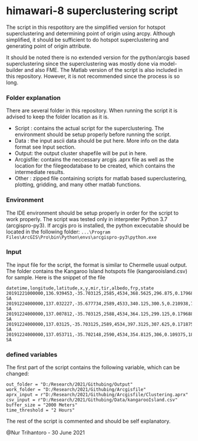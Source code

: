 # himawari-8 superclustering script
The script in this respotitory are the simplified version for hotspot superclustering and determining point of origin using arcpy.
Although simplified, it should be sufficient to do hotspot superclustering and generating point of origin attribute.

It should be noted there is no extended version for the python/arcgis based superclustering since the superclustering was mostly done via model-builder and also FME.
The Matlab version of the script is also included in this repository. However, it is not recommended since the process is so long.

### Folder explanation
There are several folder in this repository. When running the script it is advised to keep the folder location as it is.
 - Script : contains the actual script for the superclustering. The environment should be setup properly before running the script.
 - Data : the input ascii data should be put here. More info on the data format see Input section. 
 - Output: the output cluster shapefile will be put in here.
 - Arcgisfile: contains the neccessary arcgis .aprx file as well as the location for the filegeodatabase to be created, which contains the intermediate results.
 - Other : zipped file containing scripts for matlab based superclustering, plotting, gridding, and many other matlab functions.

### Environment
The IDE environment should be setup properly in order for the script to work properly. The script was tested only in interpreter Python 3.7 (arcgispro-py3).
If arcgis pro is installed, the python excecutable should be located in the following folder: `...\Program Files\ArcGIS\Pro\bin\Python\envs\arcgispro-py3\python.exe`

### Input
The input file for the script, the format is similar to Chermelle usual output. The folder contains the Kangaroo Island hotspots file (kangarooisland.csv) for sample. Here is the snippet of the file
```
datetime,longitude,latitude,x,y,mir,tir,albedo,frp,state
20191221000000,136.939453,-35.703125,2585,4534,368.5625,296.875,0.179688,-999, SA
20191224000000,137.032227,-35.677734,2589,4533,340.125,300.5,0.210938,78.47, SA
20191224000000,137.007812,-35.703125,2588,4534,364.125,299.125,0.179688,278.13, SA
20191224000000,137.03125,-35.703125,2589,4534,397.3125,307.625,0.171875,799.62, SA
20191224000000,137.053711,-35.702148,2590,4534,354.8125,306,0.109375,186.81, SA
```

### defined variables
The first part of the script contains the following variable, which can be changed:  
```
out_folder = "D:/Research/2021/Githubing/Output"
work_folder = "D:/Research/2021/Githubing/Arcgisfile"
aprx_input = r"D:/Research/2021/Githubing/Arcgisfile/Clustering.aprx"
csv_input = r"D:/Research/2021/Githubing/Data/kangarooIsland.csv"
buffer_size = "2000 Meters"
time_threshold = "2 Hours"
```

The rest of the script is commented and should be self explanatory.


@Nur Trihantoro - 30 June 2021
